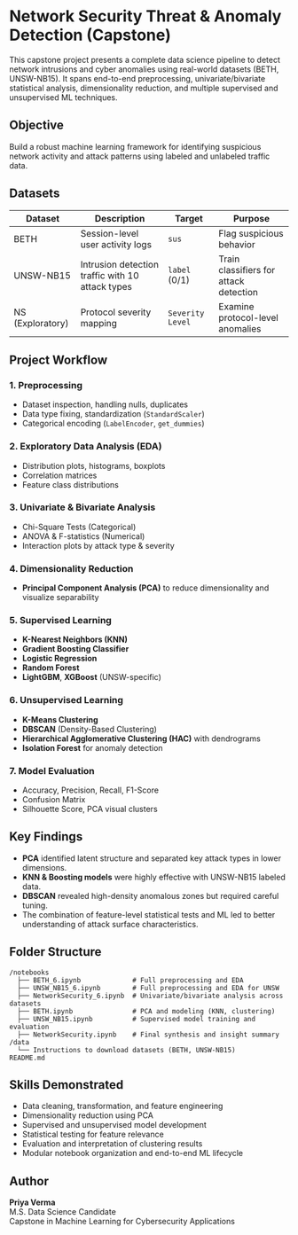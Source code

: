 # Network Security Threat & Anomaly Detection (Capstone)

This capstone project presents a complete data science pipeline to detect network intrusions and cyber anomalies using real-world datasets (BETH, UNSW-NB15). It spans end-to-end preprocessing, univariate/bivariate statistical analysis, dimensionality reduction, and multiple supervised and unsupervised ML techniques.

## Objective

Build a robust machine learning framework for identifying suspicious network activity and attack patterns using labeled and unlabeled traffic data.

## Datasets

| Dataset       | Description                                   | Target            | Purpose                                  |
|---------------|-----------------------------------------------|--------------------|------------------------------------------|
| BETH          | Session-level user activity logs               | `sus`              | Flag suspicious behavior                 |
| UNSW-NB15     | Intrusion detection traffic with 10 attack types| `label` (0/1)      | Train classifiers for attack detection  |
| NS (Exploratory) | Protocol severity mapping                   | `Severity Level`   | Examine protocol-level anomalies         |

## Project Workflow

### 1. Preprocessing
- Dataset inspection, handling nulls, duplicates
- Data type fixing, standardization (`StandardScaler`)
- Categorical encoding (`LabelEncoder`, `get_dummies`)

### 2. Exploratory Data Analysis (EDA)
- Distribution plots, histograms, boxplots
- Correlation matrices
- Feature class distributions

### 3. Univariate & Bivariate Analysis
- Chi-Square Tests (Categorical)
- ANOVA & F-statistics (Numerical)
- Interaction plots by attack type & severity

### 4. Dimensionality Reduction
- **Principal Component Analysis (PCA)** to reduce dimensionality and visualize separability

### 5. Supervised Learning
- **K-Nearest Neighbors (KNN)**
- **Gradient Boosting Classifier**
- **Logistic Regression**
- **Random Forest**
- **LightGBM**, **XGBoost** (UNSW-specific)

### 6. Unsupervised Learning
- **K-Means Clustering**
- **DBSCAN** (Density-Based Clustering)
- **Hierarchical Agglomerative Clustering (HAC)** with dendrograms
- **Isolation Forest** for anomaly detection

### 7. Model Evaluation
- Accuracy, Precision, Recall, F1-Score
- Confusion Matrix
- Silhouette Score, PCA visual clusters

## Key Findings

- **PCA** identified latent structure and separated key attack types in lower dimensions.
- **KNN & Boosting models** were highly effective with UNSW-NB15 labeled data.
- **DBSCAN** revealed high-density anomalous zones but required careful tuning.
- The combination of feature-level statistical tests and ML led to better understanding of attack surface characteristics.

## Folder Structure

```
/notebooks
  ├── BETH_6.ipynb             # Full preprocessing and EDA
  ├── UNSW_NB15_6.ipynb        # Full preprocessing and EDA for UNSW
  ├── NetworkSecurity_6.ipynb  # Univariate/bivariate analysis across datasets
  ├── BETH.ipynb               # PCA and modeling (KNN, clustering)
  ├── UNSW_NB15.ipynb          # Supervised model training and evaluation
  ├── NetworkSecurity.ipynb    # Final synthesis and insight summary
/data
  └── Instructions to download datasets (BETH, UNSW-NB15)
README.md
```

## Skills Demonstrated

- Data cleaning, transformation, and feature engineering
- Dimensionality reduction using PCA
- Supervised and unsupervised model development
- Statistical testing for feature relevance
- Evaluation and interpretation of clustering results
- Modular notebook organization and end-to-end ML lifecycle

## Author

**Priya Verma**  
M.S. Data Science Candidate  
Capstone in Machine Learning for Cybersecurity Applications
